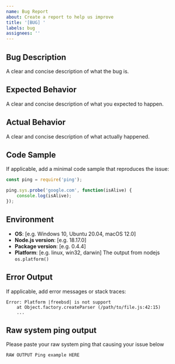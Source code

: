 ```yaml
---
name: Bug Report
about: Create a report to help us improve
title: '[BUG] '
labels: bug
assignees: ''
---
```


## Bug Description

A clear and concise description of what the bug is.

## Expected Behavior

A clear and concise description of what you expected to happen.

## Actual Behavior

A clear and concise description of what actually happened.

## Code Sample

If applicable, add a minimal code sample that reproduces the issue:

```javascript
const ping = require('ping');

ping.sys.probe('google.com', function(isAlive) {
    console.log(isAlive);
});
```

## Environment

- **OS**: [e.g. Windows 10, Ubuntu 20.04, macOS 12.0]
- **Node.js version**: [e.g. 18.17.0]
- **Package version**: [e.g. 0.4.4]
- **Platform**: [e.g. linux, win32, darwin] The output from nodejs `os.platform()`

## Error Output

If applicable, add error messages or stack traces:

```
Error: Platform |freebsd| is not support
    at Object.factory.createParser (/path/to/file.js:42:15)
    ...
```

## Raw system ping output

Please paste your raw system ping that causing your issue below

```
RAW OUTPUT Ping example HERE
```
